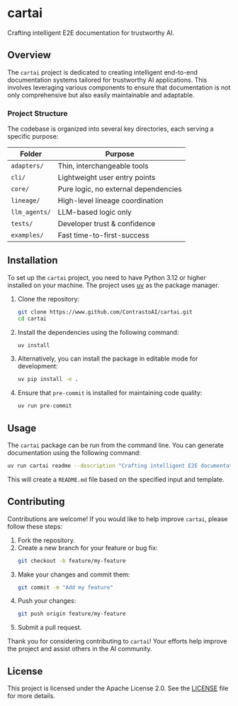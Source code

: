 # cartai

Crafting intelligent E2E documentation for trustworthy AI.

## Overview

The `cartai` project is dedicated to creating intelligent end-to-end documentation systems tailored for trustworthy AI applications. This involves leveraging various components to ensure that documentation is not only comprehensive but also easily maintainable and adaptable.

### Project Structure

The codebase is organized into several key directories, each serving a specific purpose:

| Folder         | Purpose                                      |
| ---------------| -------------------------------------------- |
| `adapters/`    | Thin, interchangeable tools                  |
| `cli/`         | Lightweight user entry points                |
| `core/`        | Pure logic, no external dependencies         |
| `lineage/`     | High-level lineage coordination              |
| `llm_agents/`  | LLM-based logic only                         |
| `tests/`       | Developer trust & confidence                 |
| `examples/`    | Fast time-to-first-success                   |

## Installation

To set up the `cartai` project, you need to have Python 3.12 or higher installed on your machine. The project uses [uv](https://docs.astral.sh/uv/getting-started/) as the package manager.

1. Clone the repository:
   ```bash
   git clone https://www.github.com/ContrastoAI/cartai.git
   cd cartai
   ```

2. Install the dependencies using the following command:
   ```bash
   uv install
   ```

3. Alternatively, you can install the package in editable mode for development:
   ```bash
   uv pip install -e .
   ```

4. Ensure that `pre-commit` is installed for maintaining code quality:
   ```bash
   uv run pre-commit
   ```

## Usage

The `cartai` package can be run from the command line. You can generate documentation using the following command:

```bash
uv run cartai readme --description "Crafting intelligent E2E documentation for trustworthy AI." --code "." --output "README.md"
```

This will create a `README.md` file based on the specified input and template.

## Contributing

Contributions are welcome! If you would like to help improve `cartai`, please follow these steps:

1. Fork the repository.
2. Create a new branch for your feature or bug fix:
   ```bash
   git checkout -b feature/my-feature
   ```
3. Make your changes and commit them:
   ```bash
   git commit -m "Add my feature"
   ```
4. Push your changes:
   ```bash
   git push origin feature/my-feature
   ```
5. Submit a pull request.

Thank you for considering contributing to `cartai`! Your efforts help improve the project and assist others in the AI community.

## License

This project is licensed under the Apache License 2.0. See the [LICENSE](LICENSE) file for more details.